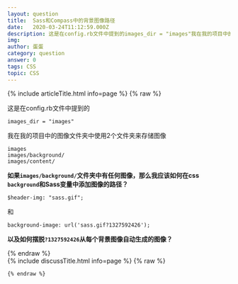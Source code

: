 ```yaml
---
layout: question
title:  Sass和Compass中的背景图像路径
date:   2020-03-24T11:12:59.000Z
description: 这是在config.rb文件中提到的images_dir = "images"我在我的项目中的图像文件夹中使用2个文件夹来存储图像image...
img: 
author: 蛋蛋
category: question
answer: 0
tags: CSS
topic: CSS
---
```

<div class="article-root">
  <div class="article">
    {% include articleTitle.html info=page %}
    {% raw %}
    <div class="article-content"><p><font style="vertical-align: inherit;"><font style="vertical-align: inherit;">这是在config.rb文件中提到的</font></font></p>

<pre><code>images_dir = "images"
</code></pre>

<p><font style="vertical-align: inherit;"><font style="vertical-align: inherit;">我在我的项目中的图像文件夹中使用2个文件夹来存储图像</font></font></p>

<pre><code>images<font></font>
images/background/<font></font>
images/content/<font></font>
</code></pre>

<p><strong><font style="vertical-align: inherit;"><font style="vertical-align: inherit;">如果</font></font><code>images/background/</code><font style="vertical-align: inherit;"><font style="vertical-align: inherit;">文件夹中有</font><font style="vertical-align: inherit;">任何图像，</font><font style="vertical-align: inherit;">那么我应该如何在css </font></font><code>background</code><font style="vertical-align: inherit;"><font style="vertical-align: inherit;">和Sass变量中</font><font style="vertical-align: inherit;">添加图像的路径</font><font style="vertical-align: inherit;">？</font></font></strong></p>

<pre><code>$header-img: "sass.gif"; 
</code></pre>

<p><font style="vertical-align: inherit;"><font style="vertical-align: inherit;">和</font></font></p>

<pre><code>background-image: url('sass.gif?1327592426');
</code></pre>

<p><strong><font style="vertical-align: inherit;"><font style="vertical-align: inherit;">以及如何摆脱</font></font><code>?1327592426</code><font style="vertical-align: inherit;"><font style="vertical-align: inherit;">从每个背景图像</font><font style="vertical-align: inherit;">自动生成的</font><font style="vertical-align: inherit;">图像？</font></font></strong></p></div>
    {% endraw %}
  </div>

  <div class="discuss-wrapper">
    {% include discussTitle.html info=page %}
    {% raw %}
    
    {% endraw %}
  </div>
<div>
